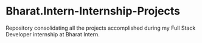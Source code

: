 # Bharat.Intern-Internship-Projects
Repository consolidating all the projects accomplished during my Full Stack Developer internship at Bharat Intern.
